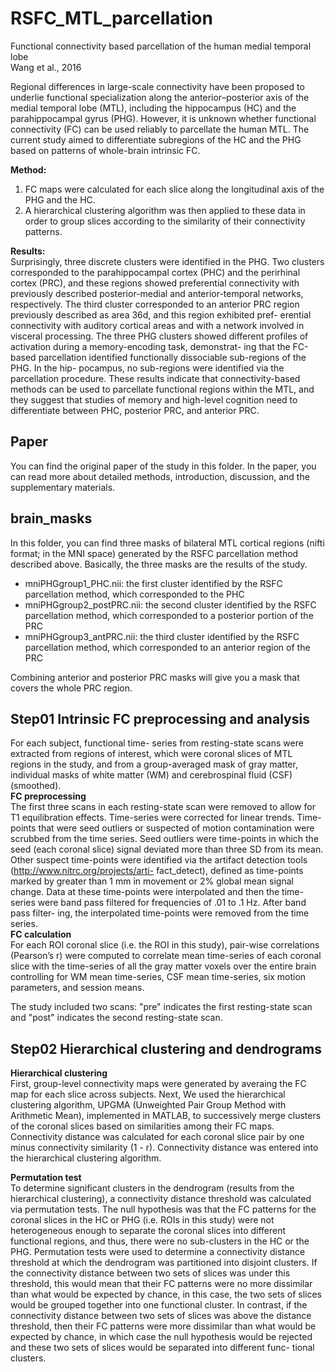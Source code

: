 # RSFC_MTL_parcellation
Functional connectivity based parcellation of the human medial temporal lobe  
Wang et al., 2016

Regional differences in large-scale connectivity have been proposed to underlie functional specialization along the anterior–posterior axis of the medial temporal lobe (MTL), including the hippocampus (HC) and the parahippocampal gyrus (PHG). However, it is unknown whether functional connectivity (FC) can be used reliably to parcellate the human MTL. The current study aimed to differentiate subregions of the HC and the PHG based on patterns of whole-brain intrinsic FC. 

**Method:**   
1. FC maps were calculated for each slice along the longitudinal axis of the PHG and the HC. 
2. A hierarchical clustering algorithm was then applied to these data in order to group slices according to the similarity of their connectivity patterns.   

**Results:**  
Surprisingly, three discrete clusters were identified in the PHG. Two clusters corresponded to the parahippocampal cortex (PHC) and the perirhinal cortex (PRC), and these regions showed preferential connectivity with previously described posterior-medial and anterior-temporal networks, respectively. The third cluster corresponded to an anterior PRC region previously described as area 36d, and this region exhibited pref- erential connectivity with auditory cortical areas and with a network involved in visceral processing. The three PHG clusters showed different profiles of activation during a memory-encoding task, demonstrat- ing that the FC-based parcellation identified functionally dissociable sub-regions of the PHG. In the hip- pocampus, no sub-regions were identified via the parcellation procedure. These results indicate that connectivity-based methods can be used to parcellate functional regions within the MTL, and they suggest that studies of memory and high-level cognition need to differentiate between PHC, posterior PRC, and anterior PRC.

## Paper 
You can find the original paper of the study in this folder. In the paper, you can read more about detailed methods, introduction, discussion, and the supplementary materials.

## brain_masks
In this folder, you can find three masks of bilateral MTL cortical regions (nifti format; in the MNI space) generated by the RSFC parcellation method described above. Basically, the three masks are the results of the study. 
* mniPHGgroup1_PHC.nii: the first cluster identified by the RSFC parcellation method, which corresponded to the PHC
* mniPHGgroup2_postPRC.nii: the second cluster identified by the RSFC parcellation method, which corresponded to a posterior portion of the PRC
* mniPHGgroup3_antPRC.nii: the third cluster identified by the RSFC parcellation method, which corresponded to an anterior region of the PRC

Combining anterior and posterior PRC masks will give you a mask that covers the whole PRC region.

## Step01 Intrinsic FC preprocessing and analysis
For each subject, functional time- series from resting-state scans were extracted from regions of interest, which were coronal slices of MTL regions in the study, and from a group-averaged mask of gray matter, individual masks of white matter (WM) and cerebrospinal fluid (CSF) (smoothed).   
**FC preprocessing**  
The first three scans in each resting-state scan were removed to allow for T1 equilibration effects. Time-series were corrected for linear trends. Time-points that were seed outliers or suspected of motion contamination were scrubbed from the time series. Seed outliers were time-points in which the seed (each coronal slice) signal deviated more than three SD from its mean. Other suspect time-points were identified via the artifact detection tools (http://www.nitrc.org/projects/arti- fact_detect), defined as time-points marked by greater than 1 mm in movement or 2% global mean signal change. Data at these time-points were interpolated and then the time-series were band pass filtered for frequencies of .01 to .1 Hz. After band pass filter- ing, the interpolated time-points were removed from the time series.   
**FC calculation**  
For each ROI coronal slice (i.e. the ROI in this study), pair-wise correlations (Pearson’s r) were computed to correlate mean time-series of each coronal slice with the time-series of all the gray matter voxels over the entire brain controlling for WM mean time-series, CSF mean time-series, six motion parameters, and session means.

The study included two scans: "pre" indicates the first resting-state scan and "post" indicates the second resting-state scan.

## Step02 Hierarchical clustering and dendrograms
**Hierarchical clustering**  
First, group-level connectivity maps were generated by averaing the FC map for each slice across subjects. Next, We used the hierarchical clustering algorithm, UPGMA (Unweighted Pair Group Method with Arithmetic Mean), implemented in MATLAB, to successively merge clusters of the coronal slices based on similarities among their FC maps. Connectivity distance was calculated for each coronal slice pair by one minus connectivity similarity (1 - r). Connectivity distance was entered into the hierarchical clustering algorithm.   

**Permutation test**  
To determine significant clusters in the dendrogram (results from the hierarchical clustering), a connectivity distance threshold was calculated via permutation tests. The null hypothesis was that the FC patterns for the coronal slices in the HC or PHG (i.e. ROIs in this study) were not heterogeneous enough to separate the coronal slices into different functional regions, and thus, there were no sub-clusters in the HC or the PHG. Permutation tests were used to determine a connectivity distance threshold at which the dendrogram was partitioned into disjoint clusters. If the connectivity distance between two sets of slices was under this threshold, this would mean that their FC patterns were no more dissimilar than what would be expected by chance, in this case, the two sets of slices would be grouped together into one functional cluster. In contrast, if the connectivity distance between two sets of slices was above the distance threshold, then their FC patterns were more dissimilar than what would be expected by chance, in which case the null hypothesis would be rejected and these two sets of slices would be separated into different func- tional clusters.  

